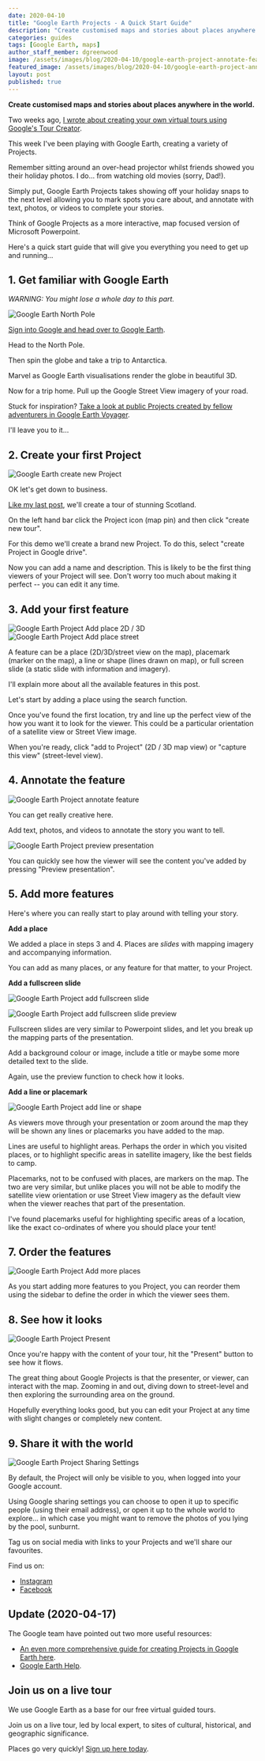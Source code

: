 ```yaml
---
date: 2020-04-10
title: "Google Earth Projects - A Quick Start Guide"
description: "Create customised maps and stories about places anywhere in the world."
categories: guides
tags: [Google Earth, maps]
author_staff_member: dgreenwood
image: /assets/images/blog/2020-04-10/google-earth-project-annotate-feature-meta.jpg
featured_image: /assets/images/blog/2020-04-10/google-earth-project-annotate-feature.png
layout: post
published: true
---
```


**Create customised maps and stories about places anywhere in the world.**

Two weeks ago, [I wrote about creating your own virtual tours using Google's Tour Creator](/blog/2020/build-virtual-expeditions-for-your-class/).

This week I've been playing with Google Earth, creating a variety of Projects.

Remember sitting around an over-head projector whilst friends showed you their holiday photos. I do... from watching old movies (sorry, Dad!).

Simply put, Google Earth Projects takes showing off your holiday snaps to the next level allowing you to mark spots you care about, and annotate with text, photos, or videos to complete your stories.

Think of Google Projects as a more interactive, map focused version of Microsoft Powerpoint.

Here's a quick start guide that will give you everything you need to get up and running...

## 1. Get familiar with Google Earth

_WARNING: You might lose a whole day to this part._

<img class="img-fluid" src="/assets/images/blog/2020-04-10/google-earth-north-pole.png" alt="Google Earth North Pole" title="Google Earth North Pole" />

[Sign into Google and head over to Google Earth](https://earth.google.com/).

Head to the North Pole.

Then spin the globe and take a trip to Antarctica.

Marvel as Google Earth visualisations render the globe in beautiful 3D.

Now for a trip home. Pull up the Google Street View imagery of your road.

Stuck for inspiration? [Take a look at public Projects created by fellow adventurers in Google Earth Voyager](https://earth.google.com/web/@55.90194592,-2.13531951,31.80502129a,0d,60y,9.5162286h,85t,0r/data=CgQSAggBIhoKFmtZeU00RWJfYVk0alBZaDJ6UUI0a3cQAg).

I'll leave you to it...

## 2. Create your first Project

<img class="img-fluid" src="/assets/images/blog/2020-04-10/google-earth-project-create-new.png" alt="Google Earth create new Project" title="Google Earth create new Project" />

OK let's get down to business.

[Like my last post](/blog/2020/build-virtual-expeditions-for-your-class/), we'll create a tour of stunning Scotland.

On the left hand bar click the Project icon (map pin) and then click "create new tour".

For this demo we'll create a brand new Project. To do this, select "create Project in Google drive". 

Now you can add a name and description. This is likely to be the first thing viewers of your Project will see. Don't worry too much about making it perfect -- you can edit it any time.

## 3. Add your first feature

<img class="img-fluid" src="/assets/images/blog/2020-04-10/google-earth-add-to-project-2d-3d.png" alt="Google Earth Project Add place 2D / 3D" title="Google Earth Project Add place 2D / 3D" />

<img class="img-fluid" src="/assets/images/blog/2020-04-10/google-earth-add-to-project-street.png" alt="Google Earth Project Add place street" title="Google Earth Project Add place street" />

A feature can be a place (2D/3D/street view on the map), placemark (marker on the map), a line or shape (lines drawn on map), or full screen slide (a static slide with information and imagery).

I'll explain more about all the available features in this post.

Let's start by adding a place using the search function.

Once you've found the first location, try and line up the perfect view of the how you want it to look for the viewer. This could be a particular orientation of a satellite view or Street View image.

When you're ready, click "add to Project" (2D / 3D map view) or "capture this view" (street-level view).

## 4. Annotate the feature

<img class="img-fluid" src="/assets/images/blog/2020-04-10/google-earth-project-annotate-feature.png" alt="Google Earth Project annotate feature" title="Google Earth Project annotate feature" />

You can get really creative here.

Add text, photos, and videos to annotate the story you want to tell.

<img class="img-fluid" src="/assets/images/blog/2020-04-10/google-earth-project-preview-presentation.png" alt="Google Earth Project preview presentation" title="Google Earth Project preview presentation" />

You can quickly see how the viewer will see the content you've added by pressing "Preview presentation".

## 5. Add more features

Here's where you can really start to play around with telling your story.

**Add a place**

We added a place in steps 3 and 4. Places are _slides_ with mapping imagery and accompanying information.

You can add as many places, or any feature for that matter, to your Project.

**Add a fullscreen slide**

<img class="img-fluid" src="/assets/images/blog/2020-04-10/google-earth-project-add-fullscreen-slide.png" alt="Google Earth Project add fullscreen slide" title="Google Earth Project add fullscreen slide" />

<img class="img-fluid" src="/assets/images/blog/2020-04-10/google-earth-project-add-fullscreen-slide-preview.png
" alt="Google Earth Project add fullscreen slide preview" title="Google Earth Project add fullscreen preview" />

Fullscreen slides are very similar to Powerpoint slides, and let you break up the mapping parts of the presentation.

Add a background colour or image, include a title or maybe some more detailed text to the slide.

Again, use the preview function to check how it looks.

**Add a line or placemark**

<img class="img-fluid" src="/assets/images/blog/2020-04-10/google-earth-project-add-line.png" alt="Google Earth Project add line or shape" title="Google Earth Project add line or shape" />

As viewers move through your presentation or zoom around the map they will be shown any lines or placemarks you have added to the map.

Lines are useful to highlight areas. Perhaps the order in which you visited places, or to highlight specific areas in satellite imagery, like the best fields to camp.

Placemarks, not to be confused with places, are markers on the map. The two are very similar, but unlike places you will not be able to modify the satellite view orientation or use Street View imagery as the default view when the viewer reaches that part of the presentation.

I've found placemarks useful for highlighting specific areas of a location, like the exact co-ordinates of where you should place your tent!

## 7. Order the features

<img class="img-fluid" src="/assets/images/blog/2020-04-10/google-earth-project-place-features.png" alt="Google Earth Project Add more places" title="Google Earth Project Add more places" />

As you start adding more features to you Project, you can reorder them using the sidebar to define the order in which the viewer sees them.

## 8. See how it looks

<img class="img-fluid" src="/assets/images/blog/2020-04-10/google-earth-project-view-present.png" alt="Google Earth Project Present" title="Google Earth Project Present" />

Once you're happy with the content of your tour, hit the "Present" button to see how it flows.

The great thing about Google Projects is that the presenter, or viewer, can interact with the map. Zooming in and out, diving down to street-level and then exploring the surrounding area on the ground.

Hopefully everything looks good, but you can edit your Project at any time with slight changes or completely new content.

## 9. Share it with the world

<img class="img-fluid" src="/assets/images/blog/2020-04-10/google-earth-project-share-settings.png" alt="Google Earth Project Sharing Settings" title="Google Earth Project Sharing Settings" />

By default, the Project will only be visible to you, when logged into your Google account.

Using Google sharing settings you can choose to open it up to specific people (using their email address), or open it up to the whole world to explore... in which case you might want to remove the photos of you lying by the pool, sunburnt.

Tag us on social media with links to your Projects and we'll share our favourites.

Find us on:

* [Instagram](https://www.instagram.com/trekviewed/)
* [Facebook](https://www.facebook.com/trekview/)


## Update (2020-04-17)

The Google team have pointed out two more useful resources:

* [An even more comprehensive guide for creating Projects in Google Earth here](https://www.google.com/earth/outreach/learn/create-a-map-or-story-in-google-earth-web/).
* [Google Earth Help](https://support.google.com/earth/answer/9394923?hl=en&ref_topic=939503).

## Join us on a live tour

We use Google Earth as a base for our free virtual guided tours.

Join us on a live tour, led by local expert, to sites of cultural, historical, and geographic significance.

Places go very quickly! [Sign up here today](/blog/2020/virtual-tours-guided-by-local-experts/).